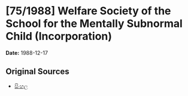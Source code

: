 # [75/1988] Welfare Society of the School for the Mentally Subnormal Child (Incorporation)

**Date:** 1988-12-17

## Original Sources

- [සිංහල](https://documents.gov.lk/view/acts/1988/12/75-1988_S.pdf)
